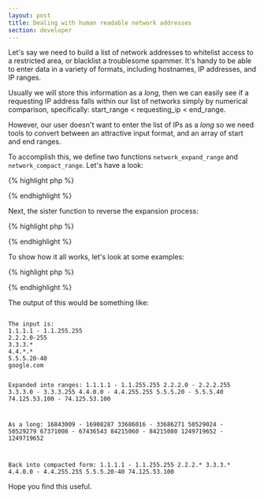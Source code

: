 ```yaml
---
layout: post
title: Dealing with human readable network addresses
section: developer
---
```

Let's say we need to build a list of network addresses to whitelist access to a restricted area, or blacklist a troublesome spammer. It's handy to be able to enter data in a variety of formats, including hostnames, IP addresses, and IP ranges.

Usually we will store this information as a <em>long</em>, then we can easily see if a requesting IP address falls within our list of networks simply by numerical comparison, specifically: start_range < requesting_ip < end_range.

However, our user doesn't want to enter the list of IPs as a <em>long</em> so we need tools to convert between an attractive input format, and an array of start and end ranges.

To accomplish this, we define two functions <code>network_expand_range</code> and <code>network_compact_range</code>. Let's have a look:

{% highlight php %}
<?php
/**
 * Take small human readable network and give dotted quad range
 *
 * Acceptable inputs:
 *   1.1.1.1 - 1.1.255.255
 *   2.2.2.0-255
 *   3.3.3.*
 *   4.4.*.*
 *   5.5.5.20-40
 *   google.com
 *
 * @author Aidan Lister &lt;aidan@php.net&gt;
 * @link http://aidanlister.com/2009/10/dealing-with-human-readable-network-addresses/
 * @param input $string A newline separated list of network ranges
 * @return array Start and end addresses in dotted quads, or false
 */
function network_expand_range($network)
{
    // Sanity check    
    if (empty($network)) {
        return false;
    }

    $has_star = strpos($network, '*');
    $has_dash = strpos($network, '-');
    
    // Last character of a domain must be in the alphabet
    if (ctype_alpha($network[strlen($network)-1])) {
        if (!$address = gethostbyname($network)) {
          return false;
        }
        return array($address, $address);
    } 

    // Simple
    if ($has_star === false &amp;&amp; $has_dash === false) {    
        $res   = long2ip(ip2long($network));
        $start = $end = $res;
        if ($res === '0.0.0.0') {
            return false;
        }
    }
        
    // Using a star
    if ($has_star !== false) {
        $start = long2ip(ip2long(str_replace('*', '0', $network)));
        $end   = long2ip(ip2long(str_replace('*', '255', $network)));
        if ($start === '0.0.0.0' || $end === '0.0.0.0') {
            return false;
        }                
    }
        
    // Using a dash
    if ($has_dash !== false) {
        list($start, $end) = explode('-', $network);
        
        // Check whether end is a full IP or just the last quad
        if (strpos($end, '.') !== false) {
            $end = long2ip(ip2long(trim($end)));
        } else {
            // Get the first 3 quads of the start address
            $classc = substr($start, 0, strrpos($start, '.'));
            $classc .= '.' . $end;
            $end = long2ip(ip2long(trim($classc)));
        }
        
        // Check for failure
        $start = long2ip(ip2long(trim($start)));
        if ($start === '0.0.0.0' || $end === '0.0.0.0') {
            return false;
        }
    }

    return array($start, $end);
}
?>
{% endhighlight %}

Next, the sister function to reverse the expansion process:

{% highlight php %}
<?php
/**
 * Convert start and end address into small human readable string
 *
 * For example, $s=1.1.1.1 and $e=1.1.255.255 into 1.1.*.*
 *
 * @author Aidan Lister &lt;aidan@php.net&gt;
 * @link http://aidanlister.com/2009/10/dealing-with-human-readable-network-addresses/
 * @param int $start The start address
 * @param int $end The end address
 * @return string A start and end range as the small formatted string
 */
function network_compact_range($start, $end)
{
    if ($start === $end) {
        $output = $start;
    } else {
        $s = explode('.', $start);
        $e = explode('.', $end);
        if ($s[0] === $e[0] &amp;&amp; $s[1] === $e[1] &amp;&amp; $s[2] === $e[2]) {
            if ($s[3] === '0' &amp;&amp; $e[3] === '255') {
                $s[3] = '*';
                $output = implode('.', $s);
            } else {
                $s[3] = sprintf('%s-%s', $s[3], $e[3]);
                $output = implode('.', $s);
            }
        } else {
            $output = $start .' - '. $end;
        }
    }
            
    return $output;
}
?>
{% endhighlight %}

To show how it all works, let's look at some examples:

{% highlight php %}
<?php
// Example input (maybe from a textarea, database or file)
$input = array();
$input[] = '1.1.1.1 - 1.1.255.255';
$input[] = '2.2.2.0-255';
$input[] = '3.3.3.*';
$input[] = '4.4.*.*';
$input[] = '5.5.5.20-40';
$input[] = 'google.com';

echo &quot;The input is:\n&quot;;
foreach ($input as $network) {
    echo &quot;$network\n&quot;;
}

echo &quot;\n&quot;;
echo &quot;Expanded into ranges:\n&quot;;
foreach ($input as $network) {
    list($start, $end) = network_expand_range($network);
    echo &quot;$start - $end\n&quot;;
}

echo &quot;\n&quot;;
echo &quot;As a long:\n&quot;;
foreach ($input as $network) {
    list($start, $end) = network_expand_range($network);
    echo ip2long($start) . ' - ' . ip2long($end) . &quot;\n&quot;;
}

echo &quot;\n&quot;;
echo &quot;Back into compacted form:\n&quot;;
foreach ($input as $network) {
    list($start, $end) = network_expand_range($network);
    echo network_compact_range($start, $end), &quot;\n&quot;;
}
?>
{% endhighlight %}

The output of this would be something like:

<code>
The input is:
1.1.1.1 - 1.1.255.255
2.2.2.0-255
3.3.3.*
4.4.*.*
5.5.5.20-40
google.com

Expanded into ranges:
1.1.1.1 - 1.1.255.255
2.2.2.0 - 2.2.2.255
3.3.3.0 - 3.3.3.255
4.4.0.0 - 4.4.255.255
5.5.5.20 - 5.5.5.40
74.125.53.100 - 74.125.53.100

As a long:
16843009 - 16908287
33686016 - 33686271
50529024 - 50529279
67371008 - 67436543
84215060 - 84215080
1249719652 - 1249719652

Back into compacted form:
1.1.1.1 - 1.1.255.255
2.2.2.*
3.3.3.*
4.4.0.0 - 4.4.255.255
5.5.5.20-40
74.125.53.100
</code>

Hope you find this useful.